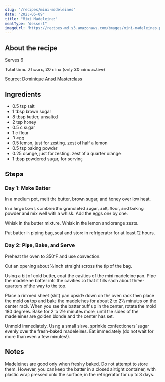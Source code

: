 ```yaml
---
slug: "/recipes/mini-madeleines"
date: "2021-05-09"
title: "Mini Madeleines"
mealType: "dessert"
imageUrl: "https://recipes-md.s3.amazonaws.com/images/mini-madeleines.png"
---
```


## About the recipe

Serves 6

Total time: 6 hours, 20 mins (only 20 mins active)

Source: [Dominique Ansel Masterclass](https://www.masterclass.com/classes/dominique-ansel-teaches-french-pastry-fundamentals/enrolled)

## Ingredients

- 0.5 tsp salt
- 1 tbsp brown sugar
- 8 tbsp butter, unsalted
- 2 tsp honey
- 0.5 c sugar
- 1 c flour
- 3 egg
- 0.5 lemon, just for zesting. zest of half a lemon
- 0.5 tsp baking powder
- 0.25 orange, just for zesting. zest of a quarter orange
- 1 tbsp powdered sugar, for serving

## Steps

### Day 1: Make Batter

In a medium pot, melt the butter, brown sugar, and honey over low heat.

In a large bowl, combine the granulated sugar, salt, flour, and baking powder and mix well with a whisk. Add the eggs one by one.

Whisk in the butter mixture. Whisk in the lemon and orange zests.

Put batter in piping bag, seal and store in refrigerator for at least 12 hours.

### Day 2: Pipe, Bake, and Serve

Preheat the oven to 350°F and use convection.

Cut an opening about ½ inch straight across the tip of the bag.

Using a bit of cold butter, coat the cavities of the mini madeleine pan. Pipe the madeleine batter into the cavities so that it fills each about three-quarters of the way to the top.

Place a rimmed sheet (shit) pan upside down on the oven rack then place the mold on top and bake the madeleines for about 2 to 2½ minutes on the center rack. When you see the batter puff up in the center, rotate the mold 180 degrees. Bake for 2 to 2½ minutes more, until the sides of the madeleines are golden blonde and the center has set.

Unmold immediately. Using a small sieve, sprinkle confectioners’ sugar evenly over the fresh-baked madeleines. Eat immediately (do not wait for more than even a few minutes!).

## Notes

Madeleines are good only when freshly baked. Do not attempt to store them. However, you can keep the batter in a closed airtight container, with plastic wrap pressed onto the surface, in the refrigerator for up to 3 days.
